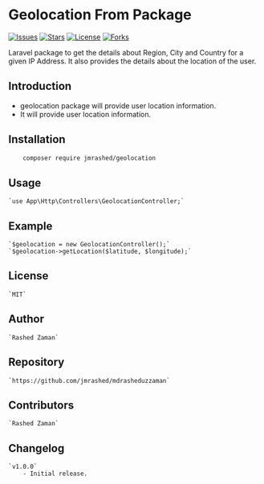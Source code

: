 # Geolocation From Package

[![Issues](https://img.shields.io/github/issues/jmrashed/geolocation.svg?style=flat-square)](https://github.com)
[![Stars](https://img.shields.io/github/stars/jmrashed/geolocation.svg?style=flat-square)](https://github.com)
[![License](https://img.shields.io/github/license/jmrashed/geolocation.svg?style=flat-square)](https://github.com)
[![Forks](https://img.shields.io/github/forks/jmrashed/geolocation.svg?style=flat-square)](https://github.com)

Laravel package to get the details about Region, City and Country for a given IP Address. It also provides the details about the location of the user.

## Introduction

- geolocation package will provide user location information.
- It will provide user location information.

## Installation

```bash
    composer require jmrashed/geolocation
```

## Usage

    `use App\Http\Controllers\GeolocationController;`

## Example

    `$geolocation = new GeolocationController();`
    `$geolocation->getLocation($latitude, $longitude);`

## License

    `MIT`

## Author

    `Rashed Zaman`

## Repository

    `https://github.com/jmrashed/mdrasheduzzaman`

## Contributors

    `Rashed Zaman`

## Changelog

    `v1.0.0`
        - Initial release.
